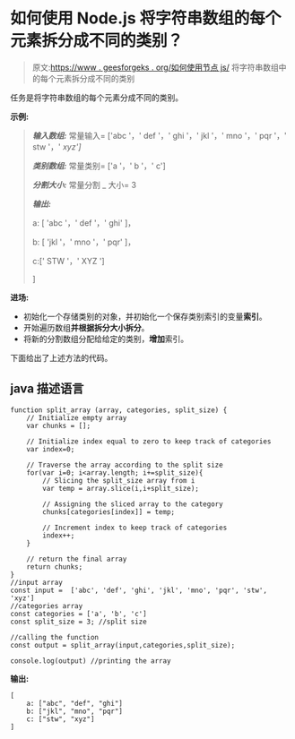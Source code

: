 # 如何使用 Node.js 将字符串数组的每个元素拆分成不同的类别？

> 原文:[https://www . geesforgeks . org/如何使用节点 js/](https://www.geeksforgeeks.org/how-to-split-each-element-of-an-array-of-strings-into-different-categories-using-node-js/) 将字符串数组中的每个元素拆分成不同的类别

任务是将字符串数组的每个元素分成不同的类别。

**示例:**

> ***输入数组:*** 常量输入= ['abc '，' def '，' ghi '，' jkl '，' mno '，' pqr '，' stw '，' *xyz']*
> 
> ***类别数组:*** 常量类别= ['a '，' b '，' c']
> 
> ***分割大小:*** 常量分割 _ 大小= 3
> 
> ***输出:***
> 
> a: [ 'abc '，' def '，' ghi' ]，
> 
> b: [ 'jkl '，' mno '，' pqr' ]，
> 
> c:[' STW '，' XYZ ']
> 
> ]

**进场:**

*   初始化一个存储类别的对象，并初始化一个保存类别索引的变量**索引**。
*   开始遍历数组**并根据拆分大小拆分**。
*   将新的分割数组分配给给定的类别，**增加**索引。

下面给出了上述方法的代码。

## java 描述语言

```
function split_array (array, categories, split_size) {
    // Initialize empty array
    var chunks = [];

    // Initialize index equal to zero to keep track of categories
    var index=0;

    // Traverse the array according to the split size
    for(var i=0; i<array.length; i+=split_size){
        // Slicing the split_size array from i
        var temp = array.slice(i,i+split_size);

        // Assigning the sliced array to the category
        chunks[categories[index]] = temp;

        // Increment index to keep track of categories
        index++;
    }

    // return the final array
    return chunks;
}
//input array
const input =  ['abc', 'def', 'ghi', 'jkl', 'mno', 'pqr', 'stw', 'xyz']
//categories array
const categories = ['a', 'b', 'c']
const split_size = 3; //split size

//calling the function
const output = split_array(input,categories,split_size);

console.log(output) //printing the array
```

**输出:**

```
[
    a: ["abc", "def", "ghi"]
    b: ["jkl", "mno", "pqr"]
    c: ["stw", "xyz"]
]
```